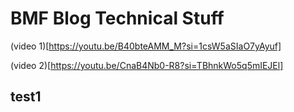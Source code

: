 # BMF Blog Technical Stuff

(video 1)[https://youtu.be/B40bteAMM_M?si=1csW5aSIaO7yAyuf]

(video 2)[https://youtu.be/CnaB4Nb0-R8?si=TBhnkWo5q5mIEJEl]

## test1
